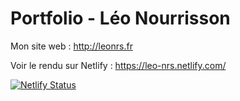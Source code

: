 # Portfolio - Léo Nourrisson

Mon site web : http://leonrs.fr

Voir le rendu sur Netlify : https://leo-nrs.netlify.com/

[![Netlify Status](https://api.netlify.com/api/v1/badges/e17d362a-e833-4f70-b9c4-0b536c6370f3/deploy-status)](https://app.netlify.com/sites/leo-nrs/deploys)